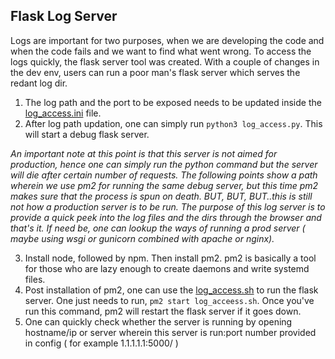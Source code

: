 ## Flask Log Server

Logs are important for two purposes, when we are developing the code and when the code fails and we want to find what went wrong. To access the logs quickly, the flask server tool was created. With a couple of changes in the dev env, users can run a poor man's flask server which serves the redant log dir.

1. The log path and the port to be exposed needs to be updated inside the [log_access.ini](./log_access.ini) file.
2. After log path updation, one can simply run `python3 log_access.py`. This will start a debug flask server.

*An important note at this point is that this server is not aimed for production, hence one can simply run the python command but the server will die after certain number of requests. The following points show a path wherein we use pm2 for running the same debug server, but this time pm2 makes sure that the process is spun on death. BUT, BUT, BUT..this is still not how a production server is to be run. The purpose of this log server is to provide a quick peek into the log files and the dirs through the browser and that's it. If need be, one can lookup the ways of running a prod server ( maybe using wsgi or gunicorn combined with apache or nginx).*

3. Install node, followed by npm. Then install pm2. pm2 is basically a tool for those who are lazy enough to create daemons and write systemd files.
4. Post installation of pm2, one can use the [log_access.sh](./log_access.sh) to run the flask server. One just needs to run, `pm2 start log_acceess.sh`. Once you've run this command, pm2 will restart the flask server if it goes down.
5. One can quickly check whether the server is running by opening hostname/ip or server wherein this server is run:port number provided in config ( for example 1.1.1.1.1:5000/ )
